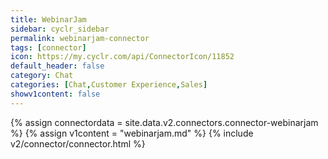 ```yaml
---
title: WebinarJam
sidebar: cyclr_sidebar
permalink: webinarjam-connector
tags: [connector]
icon: https://my.cyclr.com/api/ConnectorIcon/11852
default_header: false
category: Chat
categories: [Chat,Customer Experience,Sales]
showv1content: false
---
```

{% assign connectordata = site.data.v2.connectors.connector-webinarjam %}
{% assign v1content = "webinarjam.md" %}
{% include v2/connector/connector.html %}	